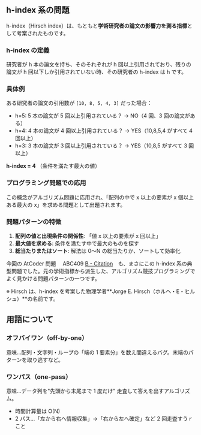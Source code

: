 ## h-index 系の問題

h-index（Hirsch index）は、もともと**学術研究者の論文の影響力を測る指標**として考案されたものです。

### h-index の定義

研究者が h 本の論文を持ち、そのそれぞれが h 回以上引用されており、残りの論文が h 回以下しか引用されていない時、その研究者の h-index は h です。

### 具体例

ある研究者の論文の引用数が `[10, 8, 5, 4, 3]` だった場合：

- h=5: 5 本の論文が 5 回以上引用されている？ → NO（4 回、3 回の論文がある）
- h=4: 4 本の論文が 4 回以上引用されている？ → YES（10,8,5,4 がすべて 4 回以上）
- h=3: 3 本の論文が 3 回以上引用されている？ → YES（10,8,5 がすべて 3 回以上）

**h-index = 4** （条件を満たす最大の値）

### プログラミング問題での応用

この概念がアルゴリズム問題に応用され、「配列の中で x 以上の要素が x 個以上ある最大の x」を求める問題として出題されます。

### 問題パターンの特徴

1. **配列の値と出現条件の関係性**: 「値 x 以上の要素が x 回以上」
2. **最大値を求める**: 条件を満たす中で最大のものを探す
3. **総当たりまたはソート**: 解法は 0〜N の総当たりか、ソートして効率化

今回の AtCoder 問題　 ABC409 [B - Citation](https://atcoder.jp/contests/abc409/tasks/abc409_b)　も、まさにこの h-index 系の典型問題でした。元の学術指標から派生した、アルゴリズム競技プログラミングでよく見かける問題パターンの一つです。

※ Hirsch は、h-index を考案した物理学者**Jorge E. Hirsch（ホルヘ・E・ヒルシュ）**の名前です。

## 用語について

### オフバイワン（off-by-one）

意味...配列・文字列・ループの「端の 1 要素分」を数え間違えるバグ。末端のパターンを取り逃すなど。

### ワンパス（one-pass）

意味...データ列を"先頭から末尾まで 1 度だけ" 走査して答えを出すアルゴリズム。

- 時間計算量は O(N)
- 2 パス...「左から右へ情報収集」→「右から左へ確定」など 2 回走査すうｒこと


